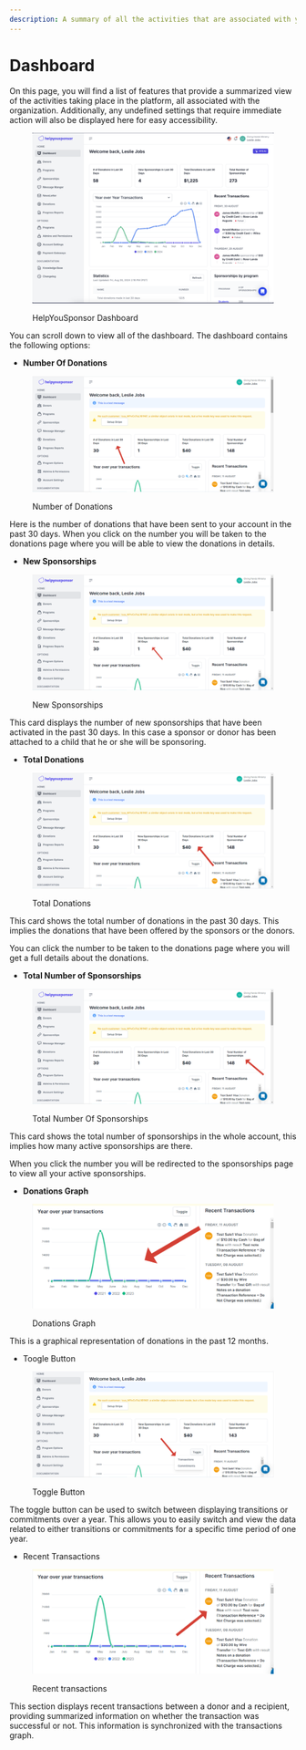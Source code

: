 ```yaml
---
description: A summary of all the activities that are associated with your organization
---
```


# Dashboard

On this page, you will find a list of features that provide a summarized view of the activities taking place in the platform, all associated with the organization. Additionally, any undefined settings that require immediate action will also be displayed here for easy accessibility.

<figure><img src="../.gitbook/assets/image (2).png" alt=""><figcaption><p>HelpYouSponsor Dashboard</p></figcaption></figure>

You can scroll down to view all of the dashboard. The dashboard contains the following options:

* **Number Of Donations**

<figure><img src="../.gitbook/assets/last_30_days (1).png" alt=""><figcaption><p>Number of Donations</p></figcaption></figure>

Here is the number of donations that have been sent to your account in the past 30 days. When you click on the number you will be taken to the donations page where you will be able to view the donations in details.

* **New Sponsorships**

<figure><img src="../.gitbook/assets/new_sponsorships.png" alt=""><figcaption><p>New Sponsorships</p></figcaption></figure>

This card displays the number of new sponsorships that have been activated in the past 30 days. In this case a sponsor or donor has been attached to a child that he or she will be sponsoring.

* **Total Donations**

<figure><img src="../.gitbook/assets/total_donations.png" alt=""><figcaption><p>Total Donations</p></figcaption></figure>

This card shows the total number of donations in the past 30 days. This implies the donations that have been offered by the sponsors or the donors.

You can click the number to be taken to the donations page where you will get a full details about the donations.

* **Total Number of Sponsorships**

<figure><img src="../.gitbook/assets/total_sponsorships (1).png" alt=""><figcaption><p>Total Number Of Sponsorships</p></figcaption></figure>

&#x20;This card shows the total number of sponsorships in the whole account, this implies how many active sponsorships are there.

When you click the number you will be redirected to the sponsorships page to view all your active sponsorships.

* **Donations Graph**&#x20;

<figure><img src="../.gitbook/assets/donations_graph.png" alt=""><figcaption><p>Donations Graph</p></figcaption></figure>

This is a graphical representation of donations in the past 12 months.&#x20;



* Toogle Button



<figure><img src="../.gitbook/assets/toggle_button.png" alt=""><figcaption><p>Toggle Button</p></figcaption></figure>

The toggle button can be used to switch between displaying transitions or commitments over a year. This allows you to easily switch and view the data related to either transitions or commitments for a specific time period of one year.

* Recent Transactions

<figure><img src="../.gitbook/assets/recent_transactions.png" alt=""><figcaption><p>Recent transactions</p></figcaption></figure>

This section displays recent transactions between a donor and a recipient, providing summarized information on whether the transaction was successful or not. This information is synchronized with the transactions graph.
